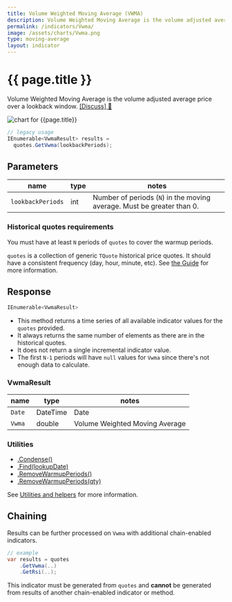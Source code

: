 ```yaml
---
title: Volume Weighted Moving Average (VWMA)
description: Volume Weighted Moving Average is the volume adjusted average price over a lookback window.
permalink: /indicators/Vwma/
image: /assets/charts/Vwma.png
type: moving-average
layout: indicator
---
```


# {{ page.title }}

Volume Weighted Moving Average is the volume adjusted average price over a lookback window.
[[Discuss] :speech_balloon:]({{site.github.repository_url}}/discussions/657 "Community discussion about this indicator")

![chart for {{page.title}}]({{site.baseurl}}{{page.image}})

```csharp
// legacy usage
IEnumerable<VwmaResult> results =
  quotes.GetVwma(lookbackPeriods);
```

## Parameters

| name | type | notes
| -- |-- |--
| `lookbackPeriods` | int | Number of periods (`N`) in the moving average.  Must be greater than 0.

### Historical quotes requirements

You must have at least `N` periods of `quotes` to cover the warmup periods.

`quotes` is a collection of generic `TQuote` historical price quotes.  It should have a consistent frequency (day, hour, minute, etc).  See [the Guide]({{site.baseurl}}/guide/#historical-quotes) for more information.

## Response

```csharp
IEnumerable<VwmaResult>
```

- This method returns a time series of all available indicator values for the `quotes` provided.
- It always returns the same number of elements as there are in the historical quotes.
- It does not return a single incremental indicator value.
- The first `N-1` periods will have `null` values for `Vwma` since there's not enough data to calculate.

### VwmaResult

| name | type | notes
| -- |-- |--
| `Date` | DateTime | Date
| `Vwma` | double | Volume Weighted Moving Average

### Utilities

- [.Condense()]({{site.baseurl}}/utilities#condense)
- [.Find(lookupDate)]({{site.baseurl}}/utilities#find-indicator-result-by-date)
- [.RemoveWarmupPeriods()]({{site.baseurl}}/utilities#remove-warmup-periods)
- [.RemoveWarmupPeriods(qty)]({{site.baseurl}}/utilities#remove-warmup-periods)

See [Utilities and helpers]({{site.baseurl}}/utilities#utilities-for-indicator-results) for more information.

## Chaining

Results can be further processed on `Vwma` with additional chain-enabled indicators.

```csharp
// example
var results = quotes
    .GetVwma(..)
    .GetRsi(..);
```

This indicator must be generated from `quotes` and **cannot** be generated from results of another chain-enabled indicator or method.
